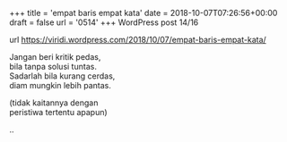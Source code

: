 +++
title = 'empat baris empat kata'
date = 2018-10-07T07:26:56+00:00
draft = false
url = '0514'
+++
WordPress post 14/16 <!--more-->

url https://viridi.wordpress.com/2018/10/07/empat-baris-empat-kata/

Jangan beri kritik pedas, \
bila tanpa solusi tuntas. \
Sadarlah bila kurang cerdas, \
diam mungkin lebih pantas.

(tidak kaitannya dengan \
peristiwa tertentu apapun)

..
